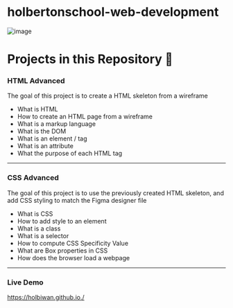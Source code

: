 # holbertonschool-web-development
![image](https://zupimages.net/up/24/16/v3bf.jpg)

# Projects in this Repository 📌

### HTML Advanced
The goal of this project is to create a HTML skeleton from a wireframe
- What is HTML
- How to create an HTML page from a wireframe
- What is a markup language
- What is the DOM
- What is an element / tag
- What is an attribute
- What the purpose of each HTML tag

---

### CSS Advanced
The goal of this project is to use the previously created HTML skeleton, and add CSS styling to match the Figma designer file
- What is CSS
- How to add style to an element
- What is a class
- What is a selector
- How to compute CSS Specificity Value
- What are Box properties in CSS
- How does the browser load a webpage

---

### Live Demo
 https://holbiwan.github.io./